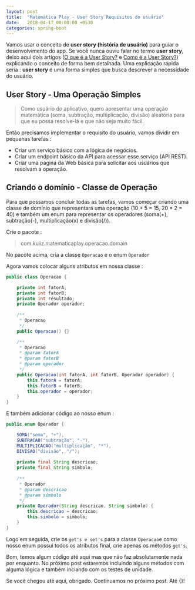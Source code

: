 ```yaml
---
layout: post
title:  "Matemática Play - User Story Requisitos do usuário"
date:   2018-04-17 00:00:00 +0530
categories: spring-boot
---
```



Vamos usar o conceito de **user story (história de usuário)** para guiar o desenvolvimento do app. Se você nunca ouviu falar no termo **user story**, deixo aqui dois artigos ([O que é a User Story?](http://www.knowledge21.com.br/sobreagilidade/user-stories/o-que-e-user-story/) e [Como é a User Story?](http://www.knowledge21.com.br/sobreagilidade/user-stories/como-e-user-story/)) explicando o conceito de forma bem detalhada. Uma explicação rápida seria : **user story** é uma forma simples que busca descrever a necessidade do usuário. 

## User Story - Uma Operação Simples
> Como usuário do aplicativo, quero apresentar uma operação matemática (soma, subtração, multiplicação, divisão) aleatória para que eu possa resolve-lá e que não seja muito fácil.

Então precisamos implementar o requisito do usuário, vamos dividir em pequenas tarefas :
 - Criar um serviço básico com a lógica de negócios. 
 - Criar um endpoint básico da API para acessar esse serviço (API REST). 
 - Criar uma página da Web básica para solicitar aos usuários que resolvam a operação.


## Criando o domínio - Classe de Operação

Para que possamos concluir  todas as tarefas, vamos começar criando uma classe de domínio que representará uma operação (10 + 5 = 15, 20 * 2 = 40) e também um enum para representar os operadores (soma(+), subtração(-), multiplicação(x) e divisão(/)).

Crie o pacote :
> com.kuiiz.matematicaplay.operacao.domain

No pacote acima, cria a classe ```Operacao``` e o enum ```Operador```

Agora vamos colocar alguns atributos em nossa classe :

```java
public class Operacao {

	private int fatorA;
	private int fatorB;
	private int resultado;
	private Operador operador;
	
	/**
	 * Operacao
	 */
	public Operacao() {}

	/**
	 * Operacao
	 * @param fatorA
	 * @param fatorB
	 * @param operador
	 */
	public Operacao(int fatorA, int fatorB, Operador operador) {
		this.fatorA = fatorA;
		this.fatorB = fatorB;
		this.operador = operador;
	}
}
```
E também adicionar código ao nosso enum :

```java
public enum Operador {

	SOMA("soma", "+"),
	SUBTRACAO("subtração", "-"),
	MULTIPLICACAO("multiplicação", "*"),
	DIVISAO("divisão", "/");
	
	private final String descricao;
	private final String simbolo;
	
	/**
	 * Operador
	 * @param descricao
	 * @param simbolo
	 */
	private Operador(String descricao, String simbolo) {
		this.descricao = descricao;
		this.simbolo = simbolo;
	}
}
```
Logo em seguida, crie os ```get's e set's``` para a classe ```Operacao```e como nosso enum possui todos os atributos final, crie apenas os métodos ``get's``.

Bom, temos algum código até aqui mas que não faz absolutamente nada por enquanto.  No próximo post estaremos incluindo alguns métodos com alguma lógica e também inciando com os testes de unidade.

Se você chegou até aqui, obrigado. Continuamos no próximo post.
Até {}!

